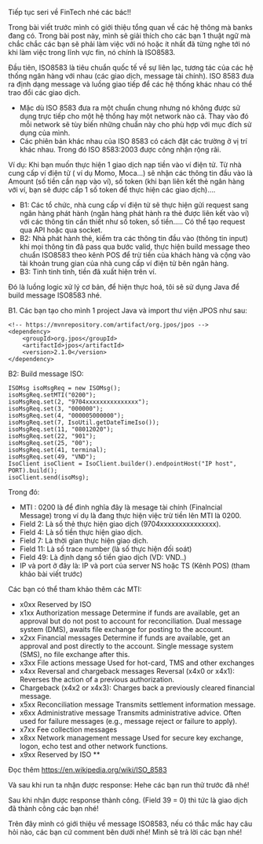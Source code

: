Tiếp tục seri về FinTech nhé các bác!!

Trong bài viết trước mình có giới thiệu tổng quan về các hệ thông mà banks đang có. Trong bài post này, mình sẽ giải thích cho các bạn 1 thuật ngữ mà chắc chắc các bạn sẽ phải làm việc với nó hoặc ít nhất đã từng nghe tới nó khi làm việc trong lĩnh vực fin, nó chính là ISO8583.

Đầu tiên, ISO8583 là tiêu chuẩn quốc tế về sự liên lạc, tương tác của các hệ thống ngân hàng với nhau (các giao dịch, message tài chính). ISO 8583 đưa ra định dạng message và luồng giao tiếp để các hệ thống khác nhau có thể trao đổi các giao dịch.

* Mặc dù ISO 8583 đưa ra một chuẩn chung nhưng nó không được sử dụng trực tiếp cho một hệ thống hay một network nào cả. Thay vào đó mỗi network sẽ tùy biến những chuẩn này cho phù hợp với mục đích sử dụng của mình.
* Các phiên bản khác nhau của ISO 8583 có cách đặt các trường ở vị trí khác nhau. Trong đó ISO 8583:2003 được công nhận rộng rãi.

Ví dụ: Khi bạn muốn thực hiện 1 giao dịch nạp tiền vào ví điện tử. Từ nhà cung cấp ví điện tử ( ví dụ Momo, Moca...) sẽ nhận các thông tin đầu vào là Amount (số tiền cần nạp vào ví), số token (khi bạn liên kết thẻ ngân hàng với ví, bạn sẽ được cấp 1 số token để thực hiện các giao dịch)....
* B1: Các tổ chức, nhà cung cấp ví điện tử sẽ thực hiện gửi request sang ngân hàng phát hành (ngân hàng phát hành ra thẻ được liên kết vào ví) với các thông tin cần thiết như số token, số tiền..... Có thể tạo request qua API hoặc qua socket.
* B2: Nhà phát hành thẻ, kiểm tra các thông tin đầu vào (thông tin input) khi mọi thông tin đã pass qua bước valid, thực hiện build message theo chuẩn ISO8583 theo kênh POS để trừ tiền của khách hàng và cộng vào tài khoản trung gian của nhà cung cấp ví điện tử bên ngân hàng. 
* B3: Tinh tinh tinh, tiền đã xuất hiện trên ví.
    
Đó là luồng logic xử lý cơ bản, để hiện thực hoá, tôi sẽ sử dụng Java để build message ISO8583 nhé.

B1. Các bạn tạo cho mình 1 project Java và import thư viện JPOS như sau:
```
<!-- https://mvnrepository.com/artifact/org.jpos/jpos -->
<dependency>
    <groupId>org.jpos</groupId>
    <artifactId>jpos</artifactId>
    <version>2.1.0</version>
</dependency>
```
B2: Build message ISO:

```
ISOMsg isoMsgReq = new ISOMsg();
isoMsgReq.setMTI("0200");
isoMsgReq.set(2, "9704xxxxxxxxxxxxxxx");
isoMsgReq.set(3, "000000");
isoMsgReq.set(4, "000005000000");
isoMsgReq.set(7, IsoUtil.getDateTimeIso());
isoMsgReq.set(11, "08012020");
isoMsgReq.set(22, "901");
isoMsgReq.set(25, "00");
isoMsgReq.set(41, terminal);
isoMsgReq.set(49, "VND");
IsoClient isoClient = IsoClient.builder().endpointHost("IP host", PORT).build();
isoClient.send(isoMsg);
```

 Trong đó: 
*  MTI : 0200 là để đinh nghĩa đây là mesage tài chính (Finalncial Message) trong ví dụ là đang thực hiện việc trừ tiền lên MTI là 0200.
*  Field 2: Là số thẻ thực hiện giao dịch (9704xxxxxxxxxxxxxxx).
*  Field 4: Là số tiền thực hiện giao dịch.
*  Field 7: Là thời gian thực hiện giao dịch.
*  Field 11: Là số trace number (là số thực hiện đối soát)
*  Field 49: Là định dạng số tiền giao dịch (VD: VND..)
*  IP và port ở đây là: IP và port của server NS hoặc TS (Kênh POS) (tham khảo bài viết trước)
        
Các bạn có thể tham khảo thêm các MTI: 
*  x0xx	Reserved by ISO	
*  x1xx	Authorization message	Determine if funds are available, get an approval but do not post to account for reconciliation. Dual message system (DMS), awaits file exchange for posting to the account.
*  x2xx	Financial messages	Determine if funds are available, get an approval and post directly to the account. Single message system (SMS), no file exchange after this.
*  x3xx	File actions message	Used for hot-card, TMS and other exchanges
*  x4xx	Reversal and chargeback messages	Reversal (x4x0 or x4x1): Reverses the action of a previous authorization.
*  Chargeback (x4x2 or x4x3): Charges back a previously cleared financial message.
*  x5xx	Reconciliation message	Transmits settlement information message.
*  x6xx	Administrative message	Transmits administrative advice. Often used for failure messages (e.g., message reject or failure to apply).
*  x7xx	Fee collection messages	
*  x8xx	Network management message	Used for secure key exchange, logon, echo test and other network functions.
*  x9xx	Reserved by ISO	**

Đọc thêm https://en.wikipedia.org/wiki/ISO_8583
        
Và sau khi run ta nhận được response: Hehe các bạn run thử trước đã nhé!
        
Sau khi nhận được response thành công. (Field 39 = 0) thì tức là giao dịch đã thành công các bạn nhé!
        
Trên đây mình có giới thiệu về message ISO8583, nếu có thắc mắc hay câu hỏi nào, các bạn cứ comment bên dưới nhé! Mình sẽ trả lời các bạn nhé!